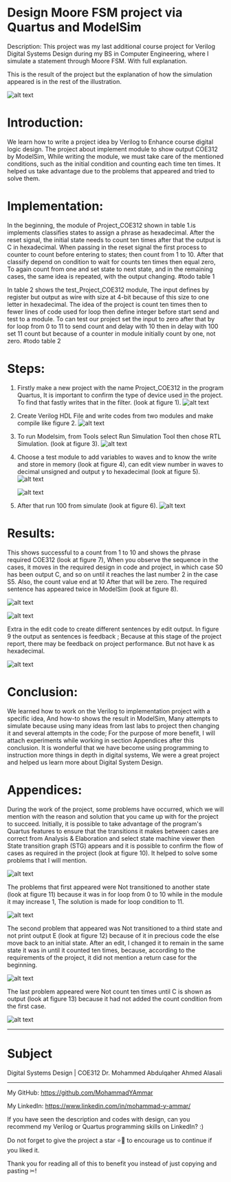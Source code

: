 # Design Moore FSM project via Quartus and ModelSim

Description: This project was my last additional course project for Verilog Digital Systems Design during my BS in Computer Engineering, where I simulate a statement through Moore FSM. With full explanation.

This is the result of the project but the explanation of how the simulation appeared is in the rest of the illustration.

![alt text](https://github.com/MohammadYAmmar/Design-Moore-FSM-project-via-Quartus-and-ModelSim/blob/main/Pictures%20using%20in%20ReadMe%20for%20description/figure%207%20The%20wave%20shows%20COE312%20in%20ModelSim.png "figure 7: The wave shows COE312 in ModelSim")



# Introduction:
We learn how to write a project idea by Verilog to Enhance course digital logic design. The project about implement module to show output COE312 by ModelSim, While writing the module, we must take care of the mentioned conditions, such as the initial condition and counting each time ten times. It helped us take advantage due to the problems that appeared and tried to solve them.

# Implementation:
In the beginning, the module of Project_COE312 shown in table 1.is implements classifies states to assign a phrase as hexadecimal. After the reset signal, the initial state needs to count ten times after that the output is C in hexadecimal. When passing in the reset signal the first process to counter to count before entering to states; then count from 1 to 10. After that classify depend on condition to wait for counts ten times then equal zero, To again count from one and set state to next state, and in the remaining cases, the same idea is repeated, with the output changing.
#todo table 1 

In table 2 shows the test_Project_COE312 module, The input defines by register but output as wire with size at 4-bit because of this size to one letter in hexadecimal. The idea of the project is count ten times then to fewer lines of code used for loop then define integer before start send and test to a module. To can test our project set the input to zero after that by for loop from 0 to 11 to send count and delay with 10 then in delay with 100 set 11 count but because of a counter in module initially count by one, not zero.
#todo table 2


# Steps:
1. Firstly make a new project with the name Project_COE312 in the program Quartus, It is important to confirm the type of device used in the project. To find that fastly writes that in the filter. (look at figure 1).
   ![alt text](https://github.com/MohammadYAmmar/Design-Moore-FSM-project-via-Quartus-and-ModelSim/blob/main/Pictures%20using%20in%20ReadMe%20for%20description/figure%201%20Device%20family.png "figure 1: Device  family")


   
2. Create Verilog HDL File and write codes from two modules and make compile like figure 2.
   ![alt text](https://github.com/MohammadYAmmar/Design-Moore-FSM-project-via-Quartus-and-ModelSim/blob/main/Pictures%20using%20in%20ReadMe%20for%20description/figure%202%20The%20part%20of%20code%20in%20Verilog%20HDL%20File.png "figure 2: The part of code in Verilog HDL File")


3. To run Modelsim, from Tools select Run Simulation Tool then chose RTL Simulation. (look at figure 3).
   ![alt text](https://github.com/MohammadYAmmar/Design-Moore-FSM-project-via-Quartus-and-ModelSim/blob/main/Pictures%20using%20in%20ReadMe%20for%20description/figure%203%20File%20menu%20bar%20choose%20Tools.png "figure 3: File menu bar choose Tools")


4. Choose a test module to add variables to waves and to know the write and store in memory (look at figure 4), can edit view number in waves to decimal unsigned and output y to hexadecimal (look at figure 5).
   ![alt text](https://github.com/MohammadYAmmar/Design-Moore-FSM-project-via-Quartus-and-ModelSim/blob/main/Pictures%20using%20in%20ReadMe%20for%20description/figure%204%20Add%20an%20object%20in%20the%20test%20module%20and%20uut.png "figure 4: Add an object in the test module and uut")

      ![alt text](https://github.com/MohammadYAmmar/Design-Moore-FSM-project-via-Quartus-and-ModelSim/blob/main/Pictures%20using%20in%20ReadMe%20for%20description/figure%205%20change%20the%20view%20type.png "figure 5: change the view type")


5. After that run 100 from simulate (look at figure 6).
   ![alt text](https://github.com/MohammadYAmmar/Design-Moore-FSM-project-via-Quartus-and-ModelSim/blob/main/Pictures%20using%20in%20ReadMe%20for%20description/figure%206%20Modelsim%20GUI.png "figure 6: Modelsim GUI")


# Results:
This shows successful to a count from 1 to 10 and shows the phrase required COE312 (look at figure 7), When you observe the sequence in the cases, it moves in the required design in code and project, in which case S0 has been output C, and so on until it reaches the last number 2 in the case S5. Also, the count value end at 10 After that will be zero. The required sentence has appeared twice in ModelSim (look at figure 8).

![alt text](https://github.com/MohammadYAmmar/Design-Moore-FSM-project-via-Quartus-and-ModelSim/blob/main/Pictures%20using%20in%20ReadMe%20for%20description/figure%207%20The%20wave%20shows%20COE312%20in%20ModelSim.png "figure 7: The wave shows COE312 in ModelSim")


![alt text](https://github.com/MohammadYAmmar/Design-Moore-FSM-project-via-Quartus-and-ModelSim/blob/main/Pictures%20using%20in%20ReadMe%20for%20description/figure%208%20The%20wave%20to%20double%20shows%20COE312%20in%20ModelSim.png "figure 8: The wave to double shows COE312 in ModelSim")



Extra in the edit code to create different sentences by edit output. In figure 9 the output as sentences is feedback ; Because at this stage of the project report, there may be feedback on project performance. But not have k as hexadecimal.

![alt text](https://github.com/MohammadYAmmar/Design-Moore-FSM-project-via-Quartus-and-ModelSim/blob/main/Pictures%20using%20in%20ReadMe%20for%20description/figure%209%20The%20wave%20shows%20feedbac%20k%20in%20ModelSim.png "figure 9: The wave shows feedbac k in ModelSim")


# Conclusion:
We learned how to work on the Verilog to implementation project with a specific idea, And how-to shows the result in ModelSim, Many attempts to simulate because using many ideas from last labs to project then changing it and several attempts in the code; For the purpose of more benefit, I will attach experiments while working in section Appendices after this conclusion. It is wonderful that we have become using programming to instruction more things in depth in digital systems, We were a great project and helped us learn more about Digital System Design.


# Appendices:
During the work of the project, some problems have occurred, which we will mention with the reason and solution that you came up with for the project to succeed. Initially, it is possible to take advantage of the program's Quartus features to ensure that the transitions it makes between cases are correct from Analysis & Elaboration and select state machine viewer then State transition graph (STG) appears and it is possible to confirm the flow of cases as required in the project (look at figure 10). It helped to solve some problems that I will mention.

![alt text](https://github.com/MohammadYAmmar/Design-Moore-FSM-project-via-Quartus-and-ModelSim/blob/main/Pictures%20using%20in%20ReadMe%20for%20description/figure%2010%20STG%20in%20state%20machine%20viewer.png "figure 10: STG in state machine viewer")


The problems that first appeared were Not transitioned to another state (look at figure 11) because it was in for loop from 0 to 10 while in the module it may increase 1, The solution is made for loop condition to 11.

![alt text](https://github.com/MohammadYAmmar/Design-Moore-FSM-project-via-Quartus-and-ModelSim/blob/main/Pictures%20using%20in%20ReadMe%20for%20description/figure%2011%20code%20of%20error%201%20and%20waves%20in%20ModelSim.png "figure 11: code of error 1 and waves in ModelSim")


The second problem that appeared was Not transitioned to a third state and not print output E (look at figure 12) because of it in precious code the else move back to an initial state. After an edit, I changed it to remain in the same state it was in until it counted ten times, because, according to the requirements of the project, it did not mention a return case for the beginning.

![alt text](https://github.com/MohammadYAmmar/Design-Moore-FSM-project-via-Quartus-and-ModelSim/blob/main/Pictures%20using%20in%20ReadMe%20for%20description/figure%2012%20code%20of%20error%202%20and%20waves%20in%20ModelSim.png "figure 12: code of error 2 and waves in ModelSim")

The last problem appeared were Not count ten times until C is shown as output (look at figure 13)
because it had not added the count condition from the first case.

   ![alt text](https://github.com/MohammadYAmmar/Design-Moore-FSM-project-via-Quartus-and-ModelSim/blob/main/Pictures%20using%20in%20ReadMe%20for%20description/figure%2013%20error%203%20in%20the%20result%20waves%20in%20ModelSim.png "figure 13: error 3 in the result waves in ModelSim")



---
# Subject 
Digital Systems Design | COE312
Dr. Mohammed Abdulqaher Ahmed Alasali

---

My GitHub: https://github.com/MohammadYAmmar

My LinkedIn: https://www.linkedin.com/in/mohammad-y-ammar/ 

If you have seen the description and codes with design, can you recommend my Verilog or Quartus programming skills on LinkedIn? :)

Do not forget to give the project a star ⭐🌟 to encourage us to continue if you liked it.

Thank you for reading all of this to benefit you instead of just copying and pasting ✂!